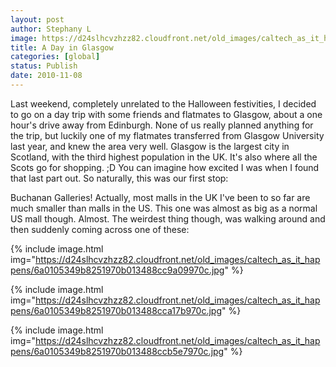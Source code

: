 ```yaml
---
layout: post
author: Stephany L
image: https://d24slhcvzhzz82.cloudfront.net/old_images/caltech_as_it_happens/6a0105349b8251970b0133f5ac81f1970b.jpg
title: A Day in Glasgow 
categories: [global]
status: Publish
date: 2010-11-08
---
```


Last weekend, completely unrelated to the Halloween festivities, I decided to go on a day trip with some friends and flatmates to Glasgow, about a one hour's drive away from Edinburgh. None of us really planned anything for the trip, but luckily one of my flatmates transferred from Glasgow University last year, and knew the area very well. Glasgow is the largest city in Scotland, with the third highest population in the UK. It's also where all the Scots go for shopping. ;D You can imagine how excited I was when I found that last part out. So naturally, this was our first stop:

Buchanan Galleries! Actually, most malls in the UK I've been to so far are much smaller than malls in the US. This one was almost as big as a normal US mall though. Almost. The weirdest thing though, was walking around and then suddenly coming across one of these:


{% include image.html img="https://d24slhcvzhzz82.cloudfront.net/old_images/caltech_as_it_happens/6a0105349b8251970b013488cc9a09970c.jpg" %}

{% include image.html img="https://d24slhcvzhzz82.cloudfront.net/old_images/caltech_as_it_happens/6a0105349b8251970b013488cca17b970c.jpg" %}

{% include image.html img="https://d24slhcvzhzz82.cloudfront.net/old_images/caltech_as_it_happens/6a0105349b8251970b013488ccb5e7970c.jpg" %}

